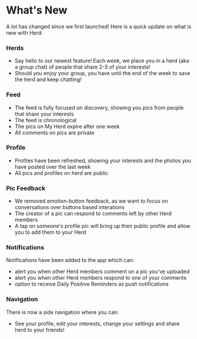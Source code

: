 # What's New

A lot has changed since we first launched! Here is a quick update on what is new with Herd:

### Herds 
 - Say hello to our newest feature! Each week, we place you in a herd (aka a group chat) of people that share 2-3 of your interests! 
 - Should you enjoy your group, you have until the end of the week to save the herd and keep chatting! 

### Feed
 - The feed is fully focused on discovery, showing you pics from people that share your interests 
 - The feed is chronological
 - The pics on My Herd expire after one week
 - All comments on pics are private

### Profile
 - Profiles have been refreshed, showing your interests and the photos you have posted over the last week
 - All pics and profiles on herd are public

### Pic Feedback
 - We removed emotion-button feedback, as we want to focus on conversations over buttons based interations 
 - The creator of a pic can respond to comments left by other Herd members
 - A tap on someone's profile pic will bring up their public profile and allow you to add them to your Herd

### Notifications
 Notifications have been added to the app which can:
 - alert you when other Herd members comment on a pic you've uploaded
 - alert you when other Herd members respond to one of your comments
 - option to receive Daily Positive Reminders as push notifications

### Navigation
There is now a side navigation where you can:
 - See your profile, edit your interests, change your settings and share herd to your friends! 


